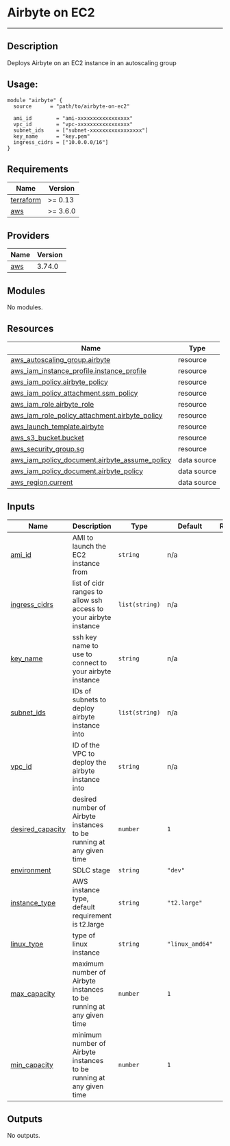 # Airbyte on EC2

---

## Description

Deploys Airbyte on an EC2 instance in an autoscaling group

## Usage:

```
module "airbyte" {
  source      = "path/to/airbyte-on-ec2"

  ami_id        = "ami-xxxxxxxxxxxxxxxxx"
  vpc_id        = "vpc-xxxxxxxxxxxxxxxxx"
  subnet_ids    = ["subnet-xxxxxxxxxxxxxxxxx"]
  key_name      = "key.pem"
  ingress_cidrs = ["10.0.0.0/16"]
}
```
<!-- BEGIN_TF_DOCS -->
## Requirements

| Name | Version |
|------|---------|
| <a name="requirement_terraform"></a> [terraform](#requirement\_terraform) | >= 0.13 |
| <a name="requirement_aws"></a> [aws](#requirement\_aws) | >= 3.6.0 |

## Providers

| Name | Version |
|------|---------|
| <a name="provider_aws"></a> [aws](#provider\_aws) | 3.74.0 |

## Modules

No modules.

## Resources

| Name | Type |
|------|------|
| [aws_autoscaling_group.airbyte](https://registry.terraform.io/providers/hashicorp/aws/latest/docs/resources/autoscaling_group) | resource |
| [aws_iam_instance_profile.instance_profile](https://registry.terraform.io/providers/hashicorp/aws/latest/docs/resources/iam_instance_profile) | resource |
| [aws_iam_policy.airbyte_policy](https://registry.terraform.io/providers/hashicorp/aws/latest/docs/resources/iam_policy) | resource |
| [aws_iam_policy_attachment.ssm_policy](https://registry.terraform.io/providers/hashicorp/aws/latest/docs/resources/iam_policy_attachment) | resource |
| [aws_iam_role.airbyte_role](https://registry.terraform.io/providers/hashicorp/aws/latest/docs/resources/iam_role) | resource |
| [aws_iam_role_policy_attachment.airbyte_policy](https://registry.terraform.io/providers/hashicorp/aws/latest/docs/resources/iam_role_policy_attachment) | resource |
| [aws_launch_template.airbyte](https://registry.terraform.io/providers/hashicorp/aws/latest/docs/resources/launch_template) | resource |
| [aws_s3_bucket.bucket](https://registry.terraform.io/providers/hashicorp/aws/latest/docs/resources/s3_bucket) | resource |
| [aws_security_group.sg](https://registry.terraform.io/providers/hashicorp/aws/latest/docs/resources/security_group) | resource |
| [aws_iam_policy_document.airbyte_assume_policy](https://registry.terraform.io/providers/hashicorp/aws/latest/docs/data-sources/iam_policy_document) | data source |
| [aws_iam_policy_document.airbyte_policy](https://registry.terraform.io/providers/hashicorp/aws/latest/docs/data-sources/iam_policy_document) | data source |
| [aws_region.current](https://registry.terraform.io/providers/hashicorp/aws/latest/docs/data-sources/region) | data source |

## Inputs

| Name | Description | Type | Default | Required |
|------|-------------|------|---------|:--------:|
| <a name="input_ami_id"></a> [ami\_id](#input\_ami\_id) | AMI to launch the EC2 instance from | `string` | n/a | yes |
| <a name="input_ingress_cidrs"></a> [ingress\_cidrs](#input\_ingress\_cidrs) | list of cidr ranges to allow ssh access to your airbyte instance | `list(string)` | n/a | yes |
| <a name="input_key_name"></a> [key\_name](#input\_key\_name) | ssh key name to use to connect to your airbyte instance | `string` | n/a | yes |
| <a name="input_subnet_ids"></a> [subnet\_ids](#input\_subnet\_ids) | IDs of subnets to deploy airbyte instance into | `list(string)` | n/a | yes |
| <a name="input_vpc_id"></a> [vpc\_id](#input\_vpc\_id) | ID of the VPC to deploy the airbyte instance into | `string` | n/a | yes |
| <a name="input_desired_capacity"></a> [desired\_capacity](#input\_desired\_capacity) | desired number of Airbyte instances to be running at any given time | `number` | `1` | no |
| <a name="input_environment"></a> [environment](#input\_environment) | SDLC stage | `string` | `"dev"` | no |
| <a name="input_instance_type"></a> [instance\_type](#input\_instance\_type) | AWS instance type, default requirement is t2.large | `string` | `"t2.large"` | no |
| <a name="input_linux_type"></a> [linux\_type](#input\_linux\_type) | type of linux instance | `string` | `"linux_amd64"` | no |
| <a name="input_max_capacity"></a> [max\_capacity](#input\_max\_capacity) | maximum number of Airbyte instances to be running at any given time | `number` | `1` | no |
| <a name="input_min_capacity"></a> [min\_capacity](#input\_min\_capacity) | minimum number of Airbyte instances to be running at any given time | `number` | `1` | no |

## Outputs

No outputs.
<!-- END_TF_DOCS -->